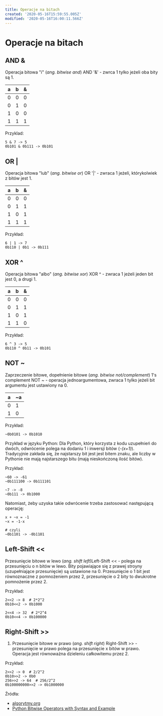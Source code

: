 ```yaml
---
title: Operacje na bitach
created: '2020-05-16T15:59:55.005Z'
modified: '2020-05-16T16:00:11.566Z'
---
```


# Operacje na bitach

## AND &

Operacja bitowa "i" (*ang. bitwise and*) AND '&' - zwrca 1 tylko jeżeli oba bity są 1.

|  a  |  b  |  &  |
| --- | --- | --- |
| 0   | 0   | 0   |
| 0   | 1   | 0   |
| 1   | 0   | 0   |
| 1   | 1   | 1   |

Przyklad:
```
5 & 7 -> 5
0b101 & 0b111 -> 0b101
```

## OR |

Operacja bitowa "lub" (*ang. bitwise or*) OR '|' - zwraca 1 jeżeli, którykolwiek z bitów jest 1.

|  a  |  b  |  &  |
| --- | --- | --- |
| 0   | 0   | 0   |
| 0   | 1   | 1   |
| 1   | 0   | 1   |
| 1   | 1   | 1   |

Przykład:
```
6 | 1 -> 7
0b110 | 0b1 -> 0b111
```

## XOR ^

Operacja bitowa "albo" (*ang. bitwise xor*) XOR ^ - zwraca 1 jeżeli jeden bit jest 0, a drugi 1.

|  a  |  b  |  &  |
| --- | --- | --- |
| 0   | 0   | 0   |
| 0   | 1   | 1   |
| 1   | 0   | 1   |
| 1   | 1   | 0   |

Przykład:
```
6 ^ 3 -> 5
0b110 ^ 0b11 -> 0b101
```
## NOT ~

Zaprzeczenie bitowe, dopełnienie bitowe (*ang. bitwise not/complement*) 1's complement NOT ~ - operacja jednoargumentowa, zwraca 1 tylko jeżeli bit argumentu jest ustawiony na 0.

| a | ~a  |
| --- | --- |
| 0 | 1 |
| 1 | 0 |

Przykład:
```
~0b0101 -> 0b1010
```

Przykład  w języku Python:
Dla Python, który korzysta z kodu uzupełnień do dwóch, odwrócenie polega na dodaniu 1 i inwersji bitów (*-(x+1)*). Tradycyjnie zakłada się, że najstarszy bit jest jest bitem znaku, ale liczby w Pythonie nie mają najstarszego bitu (mają nieskończoną ilość bitów).

Przykład:
```
~60 -> -61
~0b111100 -> 0b111101

~7 -> -8
~0b111 -> 0b1000
```

Natomiast, żeby uzyska takie odwrócenie trzeba zastosować następującą operację:
```
x + ~x = -1
~x = -1-x

# czyli
~0b1101 -> -0b1101
```


## Left-Shift <<

Przesunięcie bitowe w lewo (*ang. shift left*)Left-Shift << - polega na przesunięciu o n bitów w lewo. Bity pojawiające się z prawej stroyny (uzupełniające przesunięcie) są ustawione na 0. Przesunięcie o 1 bit jest równoznaczne z pomnożeniem przez 2, przesunięcie o 2 bity to dwukrotne pomnożenie przez 2.

Przykład:
```
2<<2 -> 8  # 2*2^2
0b10<<2 -> 0b1000

2<<4 -> 32  # 2*2^4
0b10<<4 -> 0b100000
```

## Right-Shift >>

1. Przesunięcie bitowe w prawo (*ang. shift right*) Right-Shift >> - przesunięcie w prawo polega na przesunięcie x bitów w prawo. Operacja jest równoważna dzieleniu całkowitemu przez 2.

Przykład:
```
2>>2 -> 0  # 2/2^2
0b10>>2 -> 0b0
256>>2 -> 64  # 256/2^2
0b100000000>>2 -> 0b1000000
```

Źródła:
* [algorytmy.org](http://www.algorytm.org/kurs-algorytmiki/operacje-bitowe.html)
* [Python Bitwise Operators with Syntax and Example](https://data-flair.training/blogs/python-bitwise-operators/)
